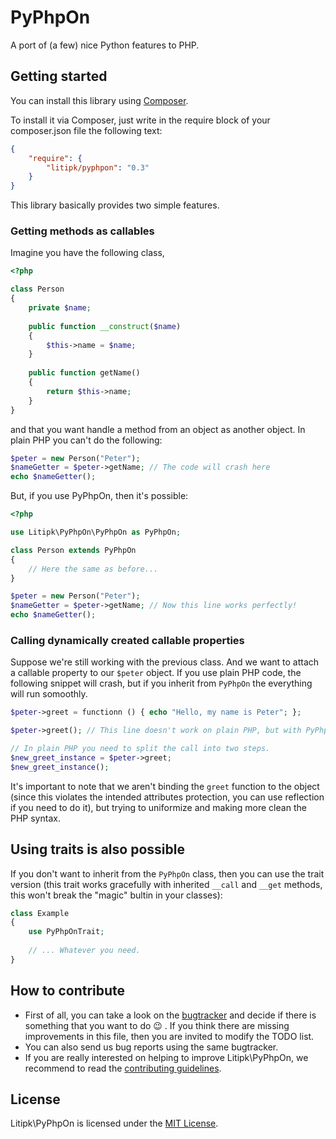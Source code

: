 # PyPhpOn
A port of (a few) nice Python features to PHP.


## Getting started

You can install this library using [Composer](http://getcomposer.org/).

To install it via Composer, just write in the require block of your
composer.json file the following text:

```json
{
    "require": {
        "litipk/pyphpon": "0.3"
    }
}
```

This library basically provides two simple features.

### Getting methods as callables

Imagine you have the following class,

```php
<?php

class Person
{
    private $name;
    
    public function __construct($name)
    {
        $this->name = $name;
    }
    
    public function getName()
    {
        return $this->name;
    }
}
```

and that you want handle a method from an object as another object.
In plain PHP you can't do the following:
```php
$peter = new Person("Peter");
$nameGetter = $peter->getName; // The code will crash here
echo $nameGetter();
```

But, if you use PyPhpOn, then it's possible:
```php
<?php

use Litipk\PyPhpOn\PyPhpOn as PyPhpOn;

class Person extends PyPhpOn
{
    // Here the same as before...
}

$peter = new Person("Peter");
$nameGetter = $peter->getName; // Now this line works perfectly!
echo $nameGetter();
```

### Calling dynamically created callable properties

Suppose we're still working with the previous class. And we want to attach a callable property
to our `$peter` object. If you use plain PHP code, the following snippet will crash, but if you
inherit from `PyPhpOn` the everything will run somoothly.

```php
$peter->greet = functionn () { echo "Hello, my name is Peter"; };

$peter->greet(); // This line doesn't work on plain PHP, but with PyPhpOn yes.

// In plain PHP you need to split the call into two steps.
$new_greet_instance = $peter->greet;
$new_greet_instance();
```

It's important to note that we aren't binding the `greet` function to the object (since this violates the intended attributes protection, you can use reflection if you need to do it), but trying to uniformize and making more clean the PHP syntax.

## Using traits is also possible

If you don't want to inherit from the `PyPhpOn` class, then you can use the trait version (this trait works gracefully with inherited `__call` and `__get` methods, this won't break the "magic" bultin in your classes):
```php
class Example
{
    use PyPhpOnTrait;
    
    // ... Whatever you need.
}
```

## How to contribute

 * First of all, you can take a look on the [bugtracker](https://github.com/Litipk/pyphpon/issues) and decide if there is something that you want to do :wink: . If you think there are missing improvements in this file, then you are invited to modify the TODO list.
 * You can also send us bug reports using the same bugtracker.
 * If you are really interested on helping to improve Litipk\PyPhpOn, we recommend to read the [contributing guidelines](https://github.com/Litipk/pyphpon/blob/master/CONTRIBUTING.md).

## License

Litipk\PyPhpOn is licensed under the [MIT License](https://github.com/Litipk/pyphpon/blob/master/LICENSE).
